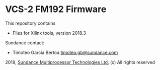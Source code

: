 # VCS-2 FM192 Firmware
This repository contains 
* Files for Xilinx tools, version 2018.3

Sundance contact: 
* Timoteo Garcia Bertoa timoteo.gb@sundance.com

2019, [Sundance Multiprocessor Technologies Ltd.](http://www.sundance.technology/) (c) All rights reserved
